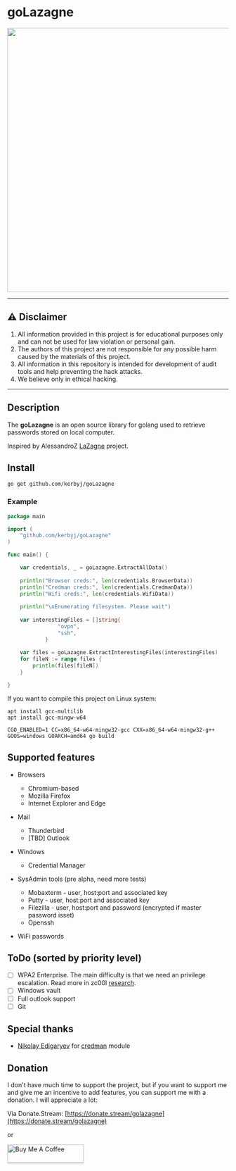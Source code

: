 # goLazagne


<p align="center">
  <img src="https://github.com/kerbyj/goLazagne/raw/master/images/mascot.jpeg" width="600">
</p>

---
## ⚠️ Disclaimer

1. All information provided in this project is for educational purposes only and can not be used for law violation or personal gain.
2. The authors of this project are not responsible for any possible harm caused by the materials of this project.
3. All information in this repository is intended for development of audit tools and help preventing the hack attacks.
4. We believe only in ethical hacking.
---

## Description

The **goLazagne** is an open source library for golang used to retrieve passwords stored on local computer.

Inspired by AlessandroZ [LaZagne](https://github.com/AlessandroZ/LaZagne) project.

## Install

```
go get github.com/kerbyj/goLazagne
```

### Example

```go
package main

import (
    "github.com/kerbyj/goLazagne"
)

func main() {

    var credentials, _ = goLazagne.ExtractAllData()
    
    println("Browser creds:", len(credentials.BrowserData))
    println("Credman creds:", len(credentials.CredmanData))
    println("Wifi creds:", len(credentials.WifiData))
    
    println("\nEnumerating filesystem. Please wait")
    
    var interestingFiles = []string{
    			"ovpn",
    			"ssh",
    		}
    
    var files = goLazagne.ExtractInterestingFiles(interestingFiles)
    for fileN := range files {
        println(files[fileN])
    }

}
```

If you want to compile this project on Linux system:

```shell script
apt install gcc-multilib
apt install gcc-mingw-w64

CGO_ENABLED=1 CC=x86_64-w64-mingw32-gcc CXX=x86_64-w64-mingw32-g++ GOOS=windows GOARCH=amd64 go build
```

## Supported features

* Browsers
	* Chromium-based
	* Mozilla Firefox
	* Internet Explorer and Edge

* Mail
    * Thunderbird
    * [TBD] Outlook 

* Windows
    * Credential Manager
    
* SysAdmin tools (pre alpha, need more tests)
    * Mobaxterm - user, host:port and associated key
    * Putty - user, host:port and associated key
    * Filezilla - user, host:port and password (encrypted if master password isset)
    * Openssh

* WiFi passwords
	
## ToDo (sorted by priority level)

- [ ] WPA2 Enterprise. The main difficulty is that we need an privilege escalation. Read more in zc00l [research](https://0x00-0x00.github.io/research/2018/11/06/Recovering-Plaintext-Domain-Credentials-From-WPA2-Enterprise-on-a-compromised-host.html).
- [ ] Windows vault
- [ ] Full outlook support
- [ ] Git 
    
## Special thanks

* [Nikolay Edigaryev](https://github.com/edigaryev) for [credman](https://github.com/kerbyj/goLazagne/blob/master/windows/credman.go) module

## Donation

I don't have much time to support the project, but if you want to support me and give me an incentive to add features, you can support me with a donation. I will appreciate a lot: 

Via Donate.Stream: [https://donate.stream/golazagne](https://donate.stream/golazagne)

or

<a href="https://www.buymeacoffee.com/kerby" target="_blank"><img src="https://www.buymeacoffee.com/assets/img/custom_images/orange_img.png" alt="Buy Me A Coffee" style="height: 41px !important;width: 174px !important;box-shadow: 0px 3px 2px 0px rgba(190, 190, 190, 0.5) !important;-webkit-box-shadow: 0px 3px 2px 0px rgba(190, 190, 190, 0.5) !important;" ></a>


